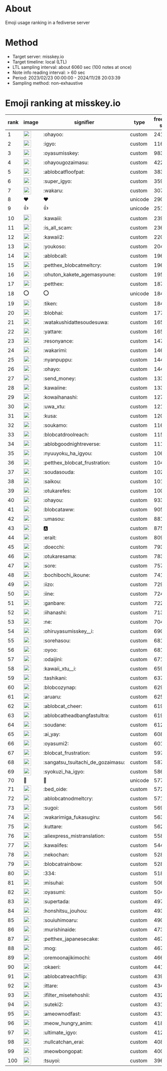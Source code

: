 # About
Emoji usage ranking in a fediverse server

# Method
- Target server: misskey.io
- Target timeline: local (LTL)
- LTL sampling interval: about 6060 sec (100 notes at once)
- Note info reading interval: > 60 sec
- Period: 2023/02/23 00:00:00 - 2024/11/28 20:03:39 
- Sampling method: non-exhaustive

# Emoji ranking at misskey.io

|rank|image|signifier|type|frequency score|
|----|----|----|----|----|
|1|<img height="24" src="https://misskey.io/emoji/ohayoo.webp">|:ohayoo:|custom|241997|
|2|<img height="24" src="https://misskey.io/emoji/igyo.webp">|:igyo:|custom|116257|
|3|<img height="24" src="https://misskey.io/emoji/oyasumisskey.webp">|:oyasumisskey:|custom|98304|
|4|<img height="24" src="https://misskey.io/emoji/ohayougozaimasu.webp">|:ohayougozaimasu:|custom|42226|
|5|<img height="24" src="https://misskey.io/emoji/ablobcatfloofpat.webp">|:ablobcatfloofpat:|custom|38386|
|6|<img height="24" src="https://misskey.io/emoji/super_igyo.webp">|:super_igyo:|custom|35936|
|7|<img height="24" src="https://misskey.io/emoji/wakaru.webp">|:wakaru:|custom|30730|
|8|❤|❤|unicode|29039|
|9|👍|👍|unicode|25103|
|10|<img height="24" src="https://misskey.io/emoji/kawaiii.webp">|:kawaiii:|custom|23941|
|11|<img height="24" src="https://misskey.io/emoji/is_all_scam.webp">|:is_all_scam:|custom|23679|
|12|<img height="24" src="https://misskey.io/emoji/kawaii2.webp">|:kawaii2:|custom|22063|
|13|<img height="24" src="https://misskey.io/emoji/youkoso.webp">|:youkoso:|custom|20475|
|14|<img height="24" src="https://misskey.io/emoji/ablobcall.webp">|:ablobcall:|custom|19646|
|15|<img height="24" src="https://misskey.io/emoji/petthex_blobcatmeltcry.webp">|:petthex_blobcatmeltcry:|custom|19600|
|16|<img height="24" src="https://misskey.io/emoji/ohuton_kakete_agemasyoune.webp">|:ohuton_kakete_agemasyoune:|custom|19562|
|17|<img height="24" src="https://misskey.io/emoji/petthex.webp">|:petthex:|custom|18722|
|18|⭕|⭕|unicode|18440|
|19|<img height="24" src="https://misskey.io/emoji/tiken.webp">|:tiken:|custom|18405|
|20|<img height="24" src="https://misskey.io/emoji/blobhai.webp">|:blobhai:|custom|17792|
|21|<img height="24" src="https://misskey.io/emoji/watakushidattesoudesuwa.webp">|:watakushidattesoudesuwa:|custom|16545|
|22|<img height="24" src="https://misskey.io/emoji/yattare.webp">|:yattare:|custom|16535|
|23|<img height="24" src="https://misskey.io/emoji/resonyance.webp">|:resonyance:|custom|14727|
|24|<img height="24" src="https://misskey.io/emoji/wakarimi.webp">|:wakarimi:|custom|14608|
|25|<img height="24" src="https://misskey.io/emoji/nyanpuppu.webp">|:nyanpuppu:|custom|14450|
|26|<img height="24" src="https://misskey.io/emoji/ohayo.webp">|:ohayo:|custom|14411|
|27|<img height="24" src="https://misskey.io/emoji/send_money.webp">|:send_money:|custom|13399|
|28|<img height="24" src="https://misskey.io/emoji/kawaiine.webp">|:kawaiine:|custom|13357|
|29|<img height="24" src="https://misskey.io/emoji/kowaihanashi.webp">|:kowaihanashi:|custom|12787|
|30|<img height="24" src="https://misskey.io/emoji/uwa_xtu.webp">|:uwa_xtu:|custom|12188|
|31|<img height="24" src="https://misskey.io/emoji/kusa.webp">|:kusa:|custom|12035|
|32|<img height="24" src="https://misskey.io/emoji/soukamo.webp">|:soukamo:|custom|11680|
|33|<img height="24" src="https://misskey.io/emoji/blobcatdroolreach.webp">|:blobcatdroolreach:|custom|11562|
|34|<img height="24" src="https://misskey.io/emoji/ablobgoodnightreverse.webp">|:ablobgoodnightreverse:|custom|11144|
|35|<img height="24" src="https://misskey.io/emoji/nyuuyoku_ha_igyou.webp">|:nyuuyoku_ha_igyou:|custom|10601|
|36|<img height="24" src="https://misskey.io/emoji/petthex_blobcat_frustration.webp">|:petthex_blobcat_frustration:|custom|10413|
|37|<img height="24" src="https://misskey.io/emoji/soudasouda.webp">|:soudasouda:|custom|10277|
|38|<img height="24" src="https://misskey.io/emoji/saikou.webp">|:saikou:|custom|10197|
|39|<img height="24" src="https://misskey.io/emoji/otukarefes.webp">|:otukarefes:|custom|10076|
|40|<img height="24" src="https://misskey.io/emoji/ohayou.webp">|:ohayou:|custom|9337|
|41|<img height="24" src="https://misskey.io/emoji/blobcataww.webp">|:blobcataww:|custom|9053|
|42|<img height="24" src="https://misskey.io/emoji/umasou.webp">|:umasou:|custom|8810|
|43|<img height="24" src="https://misskey.io/emoji/a.webp">|:a:|custom|8757|
|44|<img height="24" src="https://misskey.io/emoji/erait.webp">|:erait:|custom|8095|
|45|<img height="24" src="https://misskey.io/emoji/doecchi.webp">|:doecchi:|custom|7930|
|46|<img height="24" src="https://misskey.io/emoji/otukaresama.webp">|:otukaresama:|custom|7831|
|47|<img height="24" src="https://misskey.io/emoji/sore.webp">|:sore:|custom|7572|
|48|<img height="24" src="https://misskey.io/emoji/bochibochi_ikoune.webp">|:bochibochi_ikoune:|custom|7415|
|49|<img height="24" src="https://misskey.io/emoji/iizo.webp">|:iizo:|custom|7299|
|50|<img height="24" src="https://misskey.io/emoji/iine.webp">|:iine:|custom|7245|
|51|<img height="24" src="https://misskey.io/emoji/ganbare.webp">|:ganbare:|custom|7226|
|52|<img height="24" src="https://misskey.io/emoji/iihanashi.webp">|:iihanashi:|custom|7134|
|53|<img height="24" src="https://misskey.io/emoji/ne.webp">|:ne:|custom|7042|
|54|<img height="24" src="https://misskey.io/emoji/ohiruyasumisskey__i.webp">|:ohiruyasumisskey__i:|custom|6906|
|55|<img height="24" src="https://misskey.io/emoji/sorehasou.webp">|:sorehasou:|custom|6813|
|56|<img height="24" src="https://misskey.io/emoji/oyoo.webp">|:oyoo:|custom|6813|
|57|<img height="24" src="https://misskey.io/emoji/odaijini.webp">|:odaijini:|custom|6718|
|58|<img height="24" src="https://misskey.io/emoji/kawaii_xtu__i.webp">|:kawaii_xtu__i:|custom|6593|
|59|<img height="24" src="https://misskey.io/emoji/tashikani.webp">|:tashikani:|custom|6378|
|60|<img height="24" src="https://misskey.io/emoji/blobcozynap.webp">|:blobcozynap:|custom|6292|
|61|<img height="24" src="https://misskey.io/emoji/aruaru.webp">|:aruaru:|custom|6253|
|62|<img height="24" src="https://misskey.io/emoji/ablobcat_cheer.webp">|:ablobcat_cheer:|custom|6195|
|63|<img height="24" src="https://misskey.io/emoji/ablobcatheadbangfastultra.webp">|:ablobcatheadbangfastultra:|custom|6193|
|64|<img height="24" src="https://misskey.io/emoji/soudane.webp">|:soudane:|custom|6127|
|65|<img height="24" src="https://misskey.io/emoji/ai_yay.webp">|:ai_yay:|custom|6084|
|66|<img height="24" src="https://misskey.io/emoji/oyasumi2.webp">|:oyasumi2:|custom|6016|
|67|<img height="24" src="https://misskey.io/emoji/blobcat_frustration.webp">|:blobcat_frustration:|custom|5973|
|68|<img height="24" src="https://misskey.io/emoji/sangatsu_tsuitachi_de_gozaimasu.webp">|:sangatsu_tsuitachi_de_gozaimasu:|custom|5879|
|69|<img height="24" src="https://misskey.io/emoji/syokuzi_ha_igyo.webp">|:syokuzi_ha_igyo:|custom|5866|
|70|🎉|🎉|unicode|5771|
|71|<img height="24" src="https://misskey.io/emoji/bed_oide.webp">|:bed_oide:|custom|5725|
|72|<img height="24" src="https://misskey.io/emoji/ablobcatnodmeltcry.webp">|:ablobcatnodmeltcry:|custom|5713|
|73|<img height="24" src="https://misskey.io/emoji/sugoi.webp">|:sugoi:|custom|5691|
|74|<img height="24" src="https://misskey.io/emoji/wakarimiga_fukasugiru.webp">|:wakarimiga_fukasugiru:|custom|5631|
|75|<img height="24" src="https://misskey.io/emoji/kuttare.webp">|:kuttare:|custom|5623|
|76|<img height="24" src="https://misskey.io/emoji/aliexpress_mistranslation.webp">|:aliexpress_mistranslation:|custom|5583|
|77|<img height="24" src="https://misskey.io/emoji/kawaiifes.webp">|:kawaiifes:|custom|5449|
|78|<img height="24" src="https://misskey.io/emoji/nekochan.webp">|:nekochan:|custom|5284|
|79|<img height="24" src="https://misskey.io/emoji/blobcatrainbow.webp">|:blobcatrainbow:|custom|5284|
|80|<img height="24" src="https://misskey.io/emoji/334.webp">|:334:|custom|5182|
|81|<img height="24" src="https://misskey.io/emoji/misuhai.webp">|:misuhai:|custom|5061|
|82|<img height="24" src="https://misskey.io/emoji/oyasumi.webp">|:oyasumi:|custom|5044|
|83|<img height="24" src="https://misskey.io/emoji/supertada.webp">|:supertada:|custom|4976|
|84|<img height="24" src="https://misskey.io/emoji/honshitsu_jouhou.webp">|:honshitsu_jouhou:|custom|4934|
|85|<img height="24" src="https://misskey.io/emoji/souiuhimoaru.webp">|:souiuhimoaru:|custom|4903|
|86|<img height="24" src="https://misskey.io/emoji/murishinaide.webp">|:murishinaide:|custom|4738|
|87|<img height="24" src="https://misskey.io/emoji/petthex_japanesecake.webp">|:petthex_japanesecake:|custom|4674|
|88|<img height="24" src="https://misskey.io/emoji/mog.webp">|:mog:|custom|4674|
|89|<img height="24" src="https://misskey.io/emoji/oremoonajikimochi.webp">|:oremoonajikimochi:|custom|4665|
|90|<img height="24" src="https://misskey.io/emoji/okaeri.webp">|:okaeri:|custom|4413|
|91|<img height="24" src="https://misskey.io/emoji/ablobcatreachflip.webp">|:ablobcatreachflip:|custom|4392|
|92|<img height="24" src="https://misskey.io/emoji/ittare.webp">|:ittare:|custom|4340|
|93|<img height="24" src="https://misskey.io/emoji/ifilter_misetehoshii.webp">|:ifilter_misetehoshii:|custom|4321|
|94|<img height="24" src="https://misskey.io/emoji/suteki2.webp">|:suteki2:|custom|4318|
|95|<img height="24" src="https://misskey.io/emoji/ameownodfast.webp">|:ameownodfast:|custom|4312|
|96|<img height="24" src="https://misskey.io/emoji/meow_hungry_anim.webp">|:meow_hungry_anim:|custom|4181|
|97|<img height="24" src="https://misskey.io/emoji/ultimate_igyo.webp">|:ultimate_igyo:|custom|4126|
|98|<img height="24" src="https://misskey.io/emoji/nullcatchan_erai.webp">|:nullcatchan_erai:|custom|4083|
|99|<img height="24" src="https://misskey.io/emoji/meowbongopat.webp">|:meowbongopat:|custom|4006|
|100|<img height="24" src="https://misskey.io/emoji/tsuyoi.webp">|:tsuyoi:|custom|3963|
